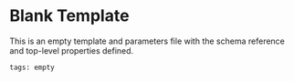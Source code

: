 # Blank Template

This is an empty template and parameters file with the schema reference and top-level properties defined.

`tags: empty `
